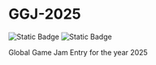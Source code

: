 # GGJ-2025
![Static Badge](https://img.shields.io/badge/Language-C%2B%2B-8A2BE2) ![Static Badge](https://img.shields.io/badge/Unreal_Engine-5.3.2-blue)

Global Game Jam Entry for the year 2025